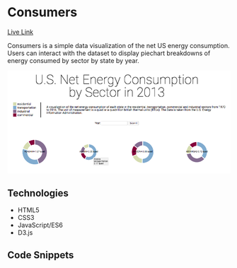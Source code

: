 # Consumers
[Live Link](https://keyangsun.github.io/Consumers/)

Consumers is a simple data visualization of the net US energy consumption. Users 
can interact with the dataset to display piechart breakdowns of energy consumed 
by sector by state by year. 

![](/public/images/screen_capture.png)
## Technologies 
* HTML5
* CSS3
* JavaScript/ES6
* D3.js

## Code Snippets 
